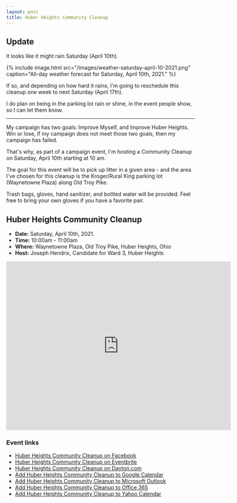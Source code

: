 ```yaml
---
layout: post
title: Huber Heights Community Cleanup
---
```


## Update

It looks like it might rain Saturday (April 10th).

{% include image.html src="/images/weather-saturday-april-10-2021.png" caption="All-day weather forecast for Saturday, April 10th, 2021." %}

If so, and depending on how hard it rains, I'm going to reschedule this cleanup one week to next Saturday (April 17th).

I do plan on being in the parking lot rain or shine, in the event people show, so I can let them know.

---

My campaign has two goals: Improve Myself, and Improve Huber Heights. Win or lose, if my campaign does not meet those two goals, then my campaign has failed.

That's why, as part of a campaign event, I'm hosting a Community Cleanup on Saturday, April 10th starting at 10 am.

The goal for this event will be to pick up litter in a given area - and the area I've chosen for this cleanup is the Kroger/Rural King parking lot (Waynetowne Plaza) along Old Troy Pike.

Trash bags, gloves, hand sanitizer, and bottled water will be provided. Feel free to bring your own gloves if you have a favorite pair.

## Huber Heights Community Cleanup

* **Date:** Saturday, April 10th, 2021.
* **Time:** 10:00am - 11:00am
* **Where:** Waynetowne Plaza, Old Troy Pike, Huber Heights, Ohio
* **Host:** Joseph Hendrix, Candidate for Ward 3, Huber Heights

<iframe src="https://www.google.com/maps/embed?pb=!1m18!1m12!1m3!1d4330.903271664349!2d-84.14006069420678!3d39.865029164224026!2m3!1f0!2f0!3f0!3m2!1i1024!2i768!4f13.1!3m3!1m2!1s0x883f7d0641d41599%3A0x658bdb3f5071bb49!2sWaynetowne%20Plaza!5e0!3m2!1sen!2sus!4v1617367415280!5m2!1sen!2sus" width="600" height="450" style="border:0;" allowfullscreen="" loading="lazy"></iframe>

### Event links

* [Huber Heights Community Cleanup on Facebook](https://www.facebook.com/events/2752105881771805/)
* [Huber Heights Community Cleanup on Eventbrite](https://www.eventbrite.com/e/huber-heights-community-cleanup-tickets-149184606173)
* [Huber Heights Community Cleanup on Dayton.com](https://thingstodo.dayton.com/event/huber-heights-community-cleanup-p40p5n0l7p)
* [Add Huber Heights Community Cleanup to Google Calendar](https://www.google.com/calendar/render?action=TEMPLATE&text=Huber+Heights+Community+Cleanup&details=Help+keep+Huber+Heights+beautiful%21%0A%0AOn+Saturday%2C+April+10th+starting+at+10am%2C+Joseph+Hendrix%2C+Candidate+for+Ward+3+Huber+Heights%2C+will+be+hosting+a+community+cleanup+event.+The+goal+of+this+event+is+to+pick+up+litter+in+a+given+area.%0A%0AIt+will+be+at+the+Kroger%2FRural+King+parking+lot+%28Waynetowne+Plaza%29+along+Old+Troy+Pike.%0A%0ATrash+bags%2C+gloves%2C+hand+sanitizer%2C+and+bottled+water+will+be+provided.+Feel+free+to+bring+your+own+gloves+if+you+have+a+favorite+pair.&location=Waynetowne+Plaza%2C+Huber+Heights%2C+OH+45424%2C+USA&dates=20210410T140000Z%2F20210410T150000Z)
* [Add Huber Heights Community Cleanup to Microsoft Outlook](https://outlook.live.com/calendar/0/deeplink/compose?body=Help%20keep%20Huber%20Heights%20beautiful%21%0A%0AOn%20Saturday%2C%20April%2010th%20starting%20at%2010am%2C%20Joseph%20Hendrix%2C%20Candidate%20for%20Ward%203%20Huber%20Heights%2C%20will%20be%20hosting%20a%20community%20cleanup%20event.%20The%20goal%20of%20this%20event%20is%20to%20pick%20up%20litter%20in%20a%20given%20area.%0A%0AIt%20will%20be%20at%20the%20Kroger%2FRural%20King%20parking%20lot%20%28Waynetowne%20Plaza%29%20along%20Old%20Troy%20Pike.%0A%0ATrash%20bags%2C%20gloves%2C%20hand%20sanitizer%2C%20and%20bottled%20water%20will%20be%20provided.%20Feel%20free%20to%20bring%20your%20own%20gloves%20if%20you%20have%20a%20favorite%20pair.&enddt=2021-04-10T15%3A00%3A00%2B00%3A00&location=Waynetowne%20Plaza%2C%20Huber%20Heights%2C%20OH%2045424%2C%20USA&path=%2Fcalendar%2Faction%2Fcompose&rru=addevent&startdt=2021-04-10T14%3A00%3A00%2B00%3A00&subject=Huber%20Heights%20Community%20Cleanup%20)
* [Add Huber Heights Community Cleanup to Office 365](https://outlook.office.com/calendar/0/deeplink/compose?body=Help%20keep%20Huber%20Heights%20beautiful%21%0A%0AOn%20Saturday%2C%20April%2010th%20starting%20at%2010am%2C%20Joseph%20Hendrix%2C%20Candidate%20for%20Ward%203%20Huber%20Heights%2C%20will%20be%20hosting%20a%20community%20cleanup%20event.%20The%20goal%20of%20this%20event%20is%20to%20pick%20up%20litter%20in%20a%20given%20area.%0A%0AIt%20will%20be%20at%20the%20Kroger%2FRural%20King%20parking%20lot%20%28Waynetowne%20Plaza%29%20along%20Old%20Troy%20Pike.%0A%0ATrash%20bags%2C%20gloves%2C%20hand%20sanitizer%2C%20and%20bottled%20water%20will%20be%20provided.%20Feel%20free%20to%20bring%20your%20own%20gloves%20if%20you%20have%20a%20favorite%20pair.&enddt=2021-04-10T15%3A00%3A00%2B00%3A00&location=Waynetowne%20Plaza%2C%20Huber%20Heights%2C%20OH%2045424%2C%20USA&path=%2Fcalendar%2Faction%2Fcompose&rru=addevent&startdt=2021-04-10T14%3A00%3A00%2B00%3A00&subject=Huber%20Heights%20Community%20Cleanup%20)
* [Add Huber Heights Community Cleanup to Yahoo Calendar](https://calendar.yahoo.com/?desc=Help%20keep%20Huber%20Heights%20beautiful%21%0A%0AOn%20Saturday%2C%20April%2010th%20starting%20at%2010am%2C%20Joseph%20Hendrix%2C%20Candidate%20for%20Ward%203%20Huber%20Heights%2C%20will%20be%20hosting%20a%20community%20cleanup%20event.%20The%20goal%20of%20this%20event%20is%20to%20pick%20up%20litter%20in%20a%20given%20area.%0A%0AIt%20will%20be%20at%20the%20Kroger%2FRural%20King%20parking%20lot%20%28Waynetowne%20Plaza%29%20along%20Old%20Troy%20Pike.%0A%0ATrash%20bags%2C%20gloves%2C%20hand%20sanitizer%2C%20and%20bottled%20water%20will%20be%20provided.%20Feel%20free%20to%20bring%20your%20own%20gloves%20if%20you%20have%20a%20favorite%20pair.&et=20210410T150000Z&in_loc=Waynetowne%20Plaza%2C%20Huber%20Heights%2C%20OH%2045424%2C%20USA&st=20210410T140000Z&title=Huber%20Heights%20Community%20Cleanup%20&v=60)

<script type="application/ld+json">{"@context":"https://schema.org","@type":"Event","name":"Huber Heights Community Cleanup","description":"Help keep Huber Heights beautiful!\r\nOn Saturday, April 10th starting at 10am, Joseph Hendrix, Candidate for Ward 3 Huber Heights, will be hosting a community cleanup event. The goal of this event is to pick up litter in a given area.\r\nIt will be at the Kroger/Rural King parking lot (Waynetowne Plaza) along Old Troy Pike.\r\nTrash bags, gloves, hand sanitizer, and bottled water will be provided. Feel free to bring your own gloves if you have a favorite pair.","startDate":"2021-04-10T10:00","endDate":"2021-04-10T11:00","eventStatus":"https://schema.org/EventScheduled","eventAttendanceMode":"https://schema.org/OfflineEventAttendanceMode","location":{"@type":"Place","name":"Waynetowne Plaza, Huber Heights, Ohio","address":{"@type":"PostalAddress","streetAddress":"","addressLocality":"Huber Heights","addressRegion":"OH","postalCode":"45424","addressCountry":"US"}},"organizer":{"@type":"Person","name":"Joseph Hendrix, Candidate for Ward 3, Huber Heights","url":"https://www.joe4huberheights.com/"}}</script>
